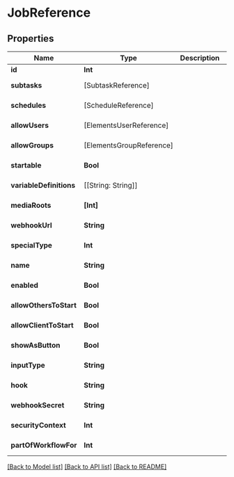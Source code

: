 # JobReference

## Properties

Name | Type | Description | Notes
------------ | ------------- | ------------- | -------------
**id** | **Int** |  | 
**subtasks** | [SubtaskReference] |  | [optional] [readonly] 
**schedules** | [ScheduleReference] |  | [optional] [readonly] 
**allowUsers** | [ElementsUserReference] |  | [optional] [readonly] 
**allowGroups** | [ElementsGroupReference] |  | [optional] [readonly] 
**startable** | **Bool** |  | [optional] [readonly] 
**variableDefinitions** | [[String: String]] |  | [optional] [readonly] 
**mediaRoots** | **[Int]** |  | [optional] [readonly] 
**webhookUrl** | **String** |  | [optional] [readonly] 
**specialType** | **Int** |  | [optional] [readonly] 
**name** | **String** |  | [optional] [readonly] 
**enabled** | **Bool** |  | [optional] [readonly] 
**allowOthersToStart** | **Bool** |  | [optional] [readonly] 
**allowClientToStart** | **Bool** |  | [optional] [readonly] 
**showAsButton** | **Bool** |  | [optional] [readonly] 
**inputType** | **String** |  | [optional] [readonly] 
**hook** | **String** |  | [optional] [readonly] 
**webhookSecret** | **String** |  | [optional] [readonly] 
**securityContext** | **Int** |  | [optional] [readonly] 
**partOfWorkflowFor** | **Int** |  | [optional] [readonly] 

[[Back to Model list]](../#documentation-for-models) [[Back to API list]](../#documentation-for-api-endpoints) [[Back to README]](../)


